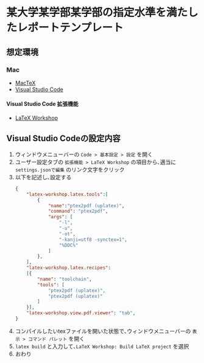 # 某大学某学部某学部の指定水準を満たしたレポートテンプレート

## 想定環境

### Mac

- [MacTeX](https://texwiki.texjp.org/?MacTeX)
- [Visual Studio Code](https://texwiki.texjp.org/?Visual%20Studio%20Code)

#### Visual Studio Code 拡張機能

- [LaTeX Workshop](https://marketplace.visualstudio.com/items?itemName=James-Yu.latex-workshop)

## Visual Studio Codeの設定内容

1. ウィンドウメニューバーの `Code > 基本設定 > 設定` を開く
1. ユーザー設定タブの `拡張機能 > LaTeX Workshop` の項目から､適当に `settings.jsonで編集` のリンク文字をクリック
1. 以下を記述し､設定する
    ```json
    {
        "latex-workshop.latex.tools":[
            {
                "name":"ptex2pdf (uplatex)",
                "command": "ptex2pdf",
                "args": [
                    "-l",
                    "-u",
                    "-ot",
                    "-kanji=utf8 -synctex=1",
                    "%DOC%"
                ]
            },
        ],
        "latex-workshop.latex.recipes":
        [{
            "name": "toolchain",
            "tools": [
                "ptex2pdf (uplatex)",
                "ptex2pdf (uplatex)"
            ]
        }],
        "latex-workshop.view.pdf.viewer": "tab",
    }
    ```
1. コンパイルしたいtexファイルを開いた状態で､ウィンドウメニューバーの `表示 > コマンド パレット` を開く
1. `latex build` と入力して､`LaTeX Workshop: Build LaTeX project` を選択
1. おわり